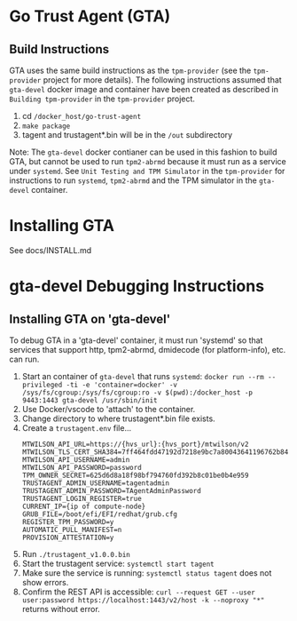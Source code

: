 # Go Trust Agent (GTA)


## Build Instructions
GTA uses the same build instructions as the `tpm-provider` (see the `tpm-provider` project for more details).  The following instructions assumed that `gta-devel` docker image and container have been created as described in `Building tpm-provider` in the `tpm-provider` project.

1. cd `/docker_host/go-trust-agent`
3. `make package`
4. tagent and trustagent*.bin will be in the `/out` subdirectory

Note: The `gta-devel` docker contianer can be used in this fashion to build GTA, but cannot be used to run `tpm2-abrmd` because it must run as a service under `systemd`.  See `Unit Testing and TPM Simulator` in the `tpm-provider` for instructions to run `systemd`, `tpm2-abrmd` and the TPM simulator in the `gta-devel` container.

# Installing GTA
See docs/INSTALL.md

# gta-devel Debugging Instructions

## Installing GTA on 'gta-devel'
To debug GTA in a 'gta-devel' container, it must run 'systemd' so that services that support http, tpm2-abrmd, dmidecode (for platform-info), etc. can run.

1. Start an container of `gta-devel` that runs `systemd`: `docker run --rm --privileged -ti -e 'container=docker' -v /sys/fs/cgroup:/sys/fs/cgroup:ro -v $(pwd):/docker_host -p 9443:1443 gta-devel /usr/sbin/init`
2. Use Docker/vscode to 'attach' to the container.
3. Change directory to where trustagent*.bin file exists.
4. Create a `trustagent.env` file...
    ```
    MTWILSON_API_URL=https://{hvs_url}:{hvs_port}/mtwilson/v2
    MTWILSON_TLS_CERT_SHA384=7ff464fdd47192d7218e9bc7a80043641196762b840c5c79
    MTWILSON_API_USERNAME=admin
    MTWILSON_API_PASSWORD=password
    TPM_OWNER_SECRET=625d6d8a18f98bf794760fd392b8c01be0b4e959
    TRUSTAGENT_ADMIN_USERNAME=tagentadmin
    TRUSTAGENT_ADMIN_PASSWORD=TAgentAdminPassword
    TRUSTAGENT_LOGIN_REGISTER=true
    CURRENT_IP={ip of compute-node}
    GRUB_FILE=/boot/efi/EFI/redhat/grub.cfg
    REGISTER_TPM_PASSWORD=y
    AUTOMATIC_PULL_MANIFEST=n
    PROVISION_ATTESTATION=y
    ```
5. Run `./trustagent_v1.0.0.bin`
6. Start the trustagent service: `systemctl start tagent`
7. Make sure the service is running: `systemctl status tagent` does not show errors.
8. Confirm the REST API is accessible: `curl --request GET --user user:password https://localhost:1443/v2/host -k --noproxy "*"` returns without error.


    





